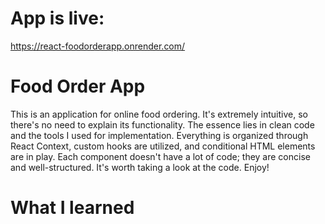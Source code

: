 # App is live:
https://react-foodorderapp.onrender.com/
# Food Order App
This is an application for online food ordering. It's extremely intuitive,
so there's no need to explain its functionality. The essence lies in clean code
and the tools I used for implementation. Everything is organized through
React Context, custom hooks are utilized, and conditional HTML elements
are in play. Each component doesn't have a lot of code; they are concise
and well-structured. It's worth taking a look at the code. Enjoy!
# What I learned
